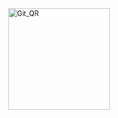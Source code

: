 <!---
AlphaBit95/AlphaBit95 is a ✨ special ✨ repository because its `README.md` (this file) appears on your GitHub profile.
You can click the Preview link to take a look at your changes.
--->
<img width="207" alt="Git_QR" src="https://user-images.githubusercontent.com/95974539/170031631-0d2fbf75-143b-40fe-9694-dd2f2f22b319.png">
